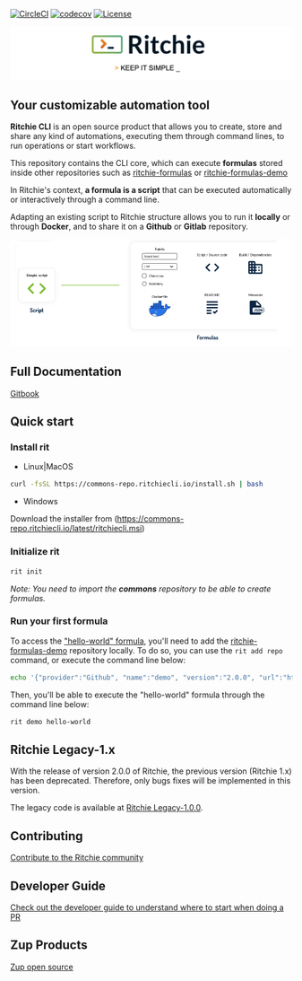 [![CircleCI](https://circleci.com/gh/ZupIT/ritchie-cli/tree/master.svg?style=svg)](https://circleci.com/gh/ZupIT/ritchie-cli) 
[![codecov](https://codecov.io/gh/ZupIT/ritchie-cli/branch/master/graph/badge.svg)](https://codecov.io/gh/ZupIT/ritchie-cli)
[![License](https://img.shields.io/badge/License-Apache%202.0-blue.svg)](https://opensource.org/licenses/Apache-2.0)

<img class="special-img-class" src="/docs/img/ritchie-banner.png"  alt="Ritchie logo with the phrase: Keep it simple"/>

## Your customizable automation tool

**Ritchie CLI** is an open source product that allows you to create, store and share any kind of automations, executing them through command lines, to run operations or start workflows.

This repository contains the CLI core, which can execute **formulas** stored inside other repositories such as [ritchie-formulas](https://github.com/ZupIT/ritchie-formulas) or [ritchie-formulas-demo](https://github.com/ZupIT/ritchie-formulas-demo)

In Ritchie's context, **a formula is a script** that can be executed automatically or interactively through a command line. 

Adapting an existing script to Ritchie structure allows you to run it **locally** or through **Docker**, and to share it on a **Github** or **Gitlab** repository.

<img class="special-img-class" src="/docs/img/formulas-explanation.png" alt="Formulas explanation"/>

## Full Documentation

[Gitbook](https://docs.ritchiecli.io)

## Quick start

### Install rit

- Linux|MacOS

```bash
curl -fsSL https://commons-repo.ritchiecli.io/install.sh | bash
```

- Windows

Download the installer from (https://commons-repo.ritchiecli.io/latest/ritchiecli.msi)

### Initialize rit

```bash
rit init
```

*Note: You need to import the **commons** repository to be able to create formulas.*

### Run your first formula

To access the ["hello-world" formula]((https://github.com/ZupIT/ritchie-formulas-demo/tree/master/demo/hello-world)), you'll need to add the [ritchie-formulas-demo](https://github.com/ZupIT/ritchie-formulas-demo) repository locally. To do so, you can use the `rit add repo` command, or execute the command line below:

```bash
echo '{"provider":"Github", "name":"demo", "version":"2.0.0", "url":"https://github.com/ZupIT/ritchie-formulas-demo", "token": null, "priority":1}' | rit add repo --stdin
```

Then, you'll be able to execute the "hello-world" formula through the command line below:

```bash
rit demo hello-world
```

## Ritchie Legacy-1.x

With the release of version 2.0.0 of Ritchie, the previous version (Ritchie 1.x) has been deprecated. Therefore, only bugs fixes will be implemented in this version.

The legacy code is available at [Ritchie Legacy-1.0.0](https://github.com/ZupIT/ritchie-cli/tree/legacy-1.0.0).

## Contributing

[Contribute to the Ritchie community](https://github.com/ZupIT/ritchie-cli/blob/master/CONTRIBUTING.md)

## Developer Guide

[Check out the developer guide to understand where to start when doing a PR](https://github.com/ZupIT/ritchie-cli/blob/master/DEVELOPER_GUIDE.md)

## Zup Products

[Zup open source](https://opensource.zup.com.br)
